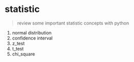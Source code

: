 # statistic

> review some important statistic concepts with python

1. normal distribution
2. confidence interval
3. z_test
4. t_test
5. chi_square 


